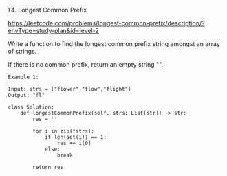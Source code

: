 14. Longest Common Prefix

https://leetcode.com/problems/longest-common-prefix/description/?envType=study-plan&id=level-2

Write a function to find the longest common prefix string amongst an array of strings.

If there is no common prefix, return an empty string "".

 
```
Example 1:

Input: strs = ["flower","flow","flight"]
Output: "fl"
```

```
class Solution:
    def longestCommonPrefix(self, strs: List[str]) -> str:
        res = ''

        for i in zip(*strs):
            if len(set(i)) == 1:
                res += i[0] 
            else:
                break 

        return res 
```          
